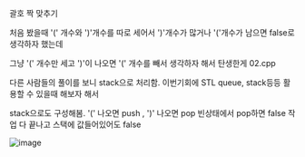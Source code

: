 괄호 짝 맞추기

처음 봤을때 '(' 개수와 ')'개수를 따로 세어서 ')'개수가 많거나 '('개수가 남으면 false로 생각하자 했는데

그냥 '(' 개수만 세고 ')'이 나오면 '(' 개수를 빼서 생각하자 해서 탄생한게 02.cpp

다른 사람들의 풀이를 보니 stack으로 처리함. 이번기회에 STL queue, stack등등 활용할 수 있을때 해보자 해서

stack으로도 구성해봄. '(' 나오면 push , ')' 나오면 pop 빈상태에서 pop하면 false 작업 다 끝나고 스택에 값들어있어도 false

![image](https://user-images.githubusercontent.com/52594760/127287240-8d6ccbc2-98b9-4a8b-b00b-31b02a8e7229.png)
